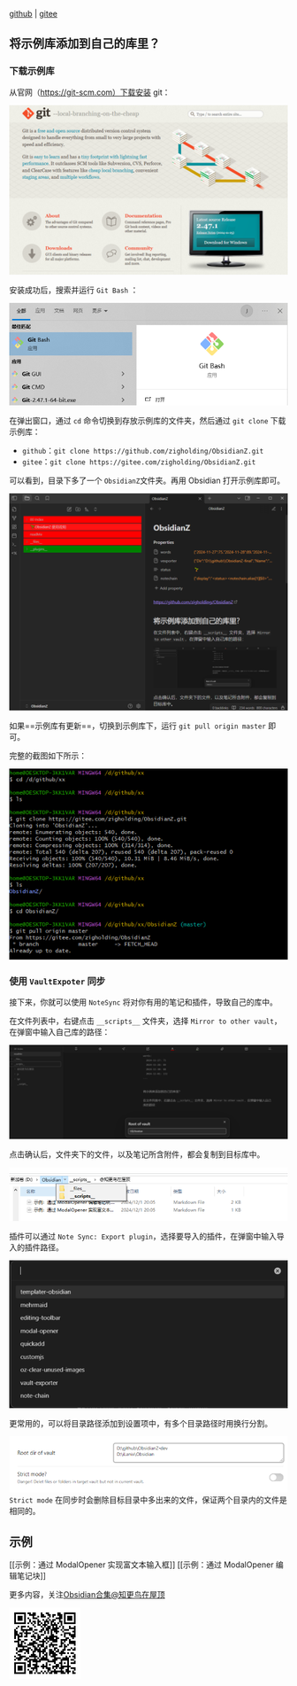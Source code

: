 
[github](https://github.com/zigholding/ObsidianZ) | [gitee](https://gitee.com/zigholding/ObsidianZ.git)

## 将示例库添加到自己的库里？

### 下载示例库

从官网（https://git-scm.com）下载安装 git：

![Pasted image 20241211193016.png](./__plugins__/_attachments_/Pasted%20image%2020241211193016.png)

安装成功后，搜索并运行 `Git Bash` ：

![Pasted image 20241211193118.png](./__plugins__/_attachments_/Pasted%20image%2020241211193118.png)

在弹出窗口，通过 `cd` 命令切换到存放示例库的文件夹，然后通过 `git clone` 下载示例库：
- `github`：`git clone https://github.com/zigholding/ObsidianZ.git`
- `gitee`：`git clone https://gitee.com/zigholding/ObsidianZ.git`

可以看到，目录下多了一个 `ObsidianZ`文件夹。再用 Obsidian 打开示例库即可。

![Pasted image 20241211193545.png](./__plugins__/_attachments_/Pasted%20image%2020241211193545.png)

如果==示例库有更新==，切换到示例库下，运行 `git pull origin master` 即可。

完整的截图如下所示：

![Pasted image 20241211193618.png](./__plugins__/_attachments_/Pasted%20image%2020241211193618.png)

### 使用 `VaultExpoter` 同步

接下来，你就可以使用 `NoteSync` 将对你有用的笔记和插件，导致自己的库中。

在文件列表中，右键点击 `__scripts__` 文件夹，选择 `Mirror to other vault`，在弹窗中输入自己库的路径：


![Pasted image 20241201201310.png](./__plugins__/_attachments_/Pasted%20image%2020241201201310.png)

点击确认后，文件夹下的文件，以及笔记所含附件，都会复制到目标库中。

![Pasted image 20241201202235.png](./__plugins__/_attachments_/Pasted%20image%2020241201202235.png)

插件可以通过 `Note Sync: Export plugin`，选择要导入的插件，在弹窗中输入导入的插件路径。

![Pasted image 20241201202436.png](./__plugins__/_attachments_/Pasted%20image%2020241201202436.png)

更常用的，可以将目录路径添加到设置项中，有多个目录路径时用换行分割。

![Pasted image 20241217215234.png](./__plugins__/_attachments_/Pasted%20image%2020241217215234.png)
`Strict mode` 在同步时会删除目标目录中多出来的文件，保证两个目录内的文件是相同的。

## 示例

[[示例：通过 ModalOpener 实现富文本输入框]]
[[示例：通过 ModalOpener 编辑笔记块]]


更多内容，关注[Obsidian合集@知更鸟在屋顶](https://mp.weixin.qq.com/mp/appmsgalbum?__biz=MzI5MzMxMTU1OQ==&action=getalbum&album_id=3677572515146301446&scene=173&subscene=&sessionid=svr_c2c428d707b&enterid=1732711508&from_msgid=2247488384&from_itemidx=1&count=3&nolastread=1#wechat_redirect)

![Pasted image 20241201203516.png](./__plugins__/_attachments_/Pasted%20image%2020241201203516.png)